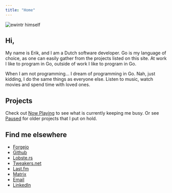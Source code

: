 ```yaml
---
title: "Home"
---
```

![ewintr himself](/image/portrait.svg)

## Hi, 

My name is Erik, and I am a Dutch software developer. Go is my language of choice, as one can easily gather from the projects listed on this site. At work I like to program in Go, outside of work I like to program in Go. 

When I am not programming... I dream of programming in Go. Nah, just kidding, I do the same things as everyone else. Listen to music, watch movies and spend time with loved ones.

## Projects

Check out [Now Playing](/now-playing) to see what is currently keeping me busy. Or see [Paused](/paused) for older projects that I put on hold. 

## Find me elsewhere

* [Forgejo](https://code.ewintr.nl)
* [Github](https://github.com/ewintr)
* [Lobste.rs](https://lobste.rs/u/ewintr)
* [Tweakers.net](https://tweakers.net/gallery/88794/)
* [Last.fm](https://www.last.fm/user/ewintr)
* [Matrix](https://matrix.to/#/@e:ewintr.nl)
* [Email](mailto:e@ewintr.nl)
* [LinkedIn](https://www.linkedin.com/in/erik-winter-5767a923b/)

